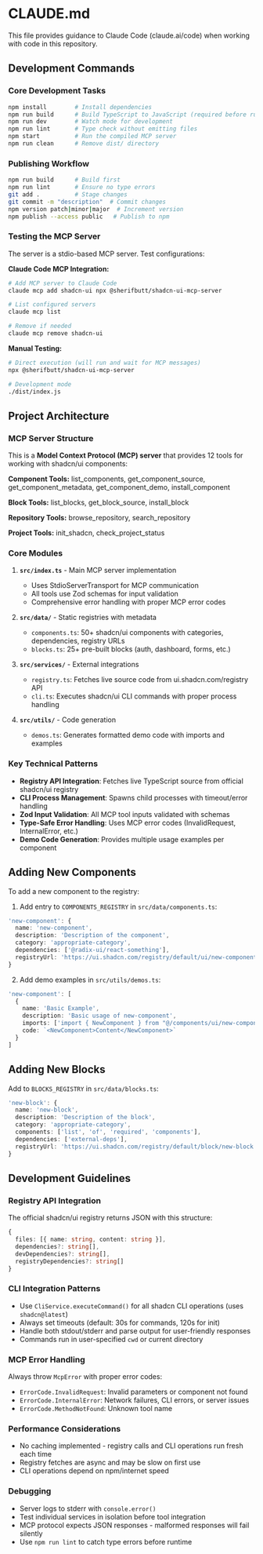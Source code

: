 # CLAUDE.md

This file provides guidance to Claude Code (claude.ai/code) when working with code in this repository.

## Development Commands

### Core Development Tasks
```bash
npm install        # Install dependencies
npm run build      # Build TypeScript to JavaScript (required before running)
npm run dev        # Watch mode for development
npm run lint       # Type check without emitting files
npm start          # Run the compiled MCP server
npm run clean      # Remove dist/ directory
```

### Publishing Workflow
```bash
npm run build      # Build first
npm run lint       # Ensure no type errors
git add .          # Stage changes
git commit -m "description"  # Commit changes
npm version patch|minor|major  # Increment version
npm publish --access public   # Publish to npm
```

### Testing the MCP Server
The server is a stdio-based MCP server. Test configurations:

**Claude Code MCP Integration:**
```bash
# Add MCP server to Claude Code
claude mcp add shadcn-ui npx @sherifbutt/shadcn-ui-mcp-server

# List configured servers
claude mcp list

# Remove if needed
claude mcp remove shadcn-ui
```

**Manual Testing:**
```bash
# Direct execution (will run and wait for MCP messages)
npx @sherifbutt/shadcn-ui-mcp-server

# Development mode
./dist/index.js
```

## Project Architecture

### MCP Server Structure
This is a **Model Context Protocol (MCP) server** that provides 12 tools for working with shadcn/ui components:

**Component Tools:** list_components, get_component_source, get_component_metadata, get_component_demo, install_component

**Block Tools:** list_blocks, get_block_source, install_block

**Repository Tools:** browse_repository, search_repository  

**Project Tools:** init_shadcn, check_project_status

### Core Modules

1. **`src/index.ts`** - Main MCP server implementation
   - Uses StdioServerTransport for MCP communication
   - All tools use Zod schemas for input validation
   - Comprehensive error handling with proper MCP error codes

2. **`src/data/`** - Static registries with metadata
   - `components.ts`: 50+ shadcn/ui components with categories, dependencies, registry URLs
   - `blocks.ts`: 25+ pre-built blocks (auth, dashboard, forms, etc.)

3. **`src/services/`** - External integrations
   - `registry.ts`: Fetches live source code from ui.shadcn.com/registry API
   - `cli.ts`: Executes shadcn/ui CLI commands with proper process handling

4. **`src/utils/`** - Code generation
   - `demos.ts`: Generates formatted demo code with imports and examples

### Key Technical Patterns

- **Registry API Integration**: Fetches live TypeScript source from official shadcn/ui registry
- **CLI Process Management**: Spawns child processes with timeout/error handling
- **Zod Input Validation**: All MCP tool inputs validated with schemas
- **Type-Safe Error Handling**: Uses MCP error codes (InvalidRequest, InternalError, etc.)
- **Demo Code Generation**: Provides multiple usage examples per component

## Adding New Components

To add a new component to the registry:

1. Add entry to `COMPONENTS_REGISTRY` in `src/data/components.ts`:
```typescript
'new-component': {
  name: 'new-component',
  description: 'Description of the component',
  category: 'appropriate-category',
  dependencies: ['@radix-ui/react-something'],
  registryUrl: 'https://ui.shadcn.com/registry/default/ui/new-component.json'
}
```

2. Add demo examples in `src/utils/demos.ts`:
```typescript
'new-component': [
  {
    name: 'Basic Example',
    description: 'Basic usage of new-component',
    imports: ['import { NewComponent } from "@/components/ui/new-component"'],
    code: `<NewComponent>Content</NewComponent>`
  }
]
```

## Adding New Blocks

Add to `BLOCKS_REGISTRY` in `src/data/blocks.ts`:
```typescript
'new-block': {
  name: 'new-block',
  description: 'Description of the block',
  category: 'appropriate-category',
  components: ['list', 'of', 'required', 'components'],
  dependencies: ['external-deps'],
  registryUrl: 'https://ui.shadcn.com/registry/default/block/new-block.json'
}
```

## Development Guidelines

### Registry API Integration
The official shadcn/ui registry returns JSON with this structure:
```typescript
{
  files: [{ name: string, content: string }],
  dependencies?: string[],
  devDependencies?: string[],
  registryDependencies?: string[]
}
```

### CLI Integration Patterns
- Use `CliService.executeCommand()` for all shadcn CLI operations (uses `shadcn@latest`)
- Always set timeouts (default: 30s for commands, 120s for init)
- Handle both stdout/stderr and parse output for user-friendly responses
- Commands run in user-specified `cwd` or current directory

### MCP Error Handling
Always throw `McpError` with proper error codes:
- `ErrorCode.InvalidRequest`: Invalid parameters or component not found
- `ErrorCode.InternalError`: Network failures, CLI errors, or server issues  
- `ErrorCode.MethodNotFound`: Unknown tool name

### Performance Considerations
- No caching implemented - registry calls and CLI operations run fresh each time
- Registry fetches are async and may be slow on first use
- CLI operations depend on npm/internet speed

### Debugging
- Server logs to stderr with `console.error()`
- Test individual services in isolation before tool integration
- MCP protocol expects JSON responses - malformed responses will fail silently
- Use `npm run lint` to catch type errors before runtime